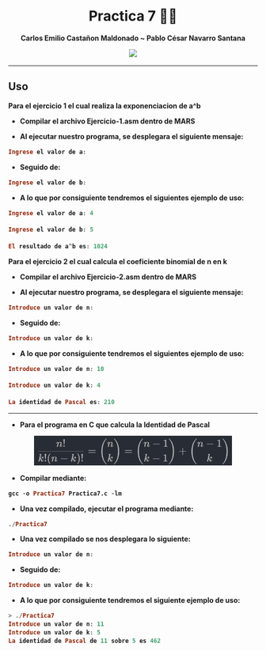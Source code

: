 </div>

<div align="center">
  
# **Practica 7** 🚀🌒





<b>Carlos Emilio Castañon Maldonado    ~   Pablo  César Navarro Santana



[![](https://media.giphy.com/media/3oEhn2LiBCmcAU5yvu/giphy.gif)](https://www.youtube.com/watch?v=O4irXQhgMqg)

</div>
  
---

## **Uso**

Para el ejercicio 1  el cual realiza la exponenciacion de a^b
  
- Compilar el archivo Ejercicio-1.asm dentro de MARS

- Al ejecutar nuestro programa, se desplegara el siguiente mensaje:
  
```Haskell
Ingrese el valor de a: 
```

- Seguido de: 
  
```Haskell
Ingrese el valor de b: 
```
  
- A lo que por consiguiente tendremos el siguientes ejemplo de uso:

```Haskell
Ingrese el valor de a: 4
  
Ingrese el valor de b: 5

El resultado de a^b es: 1024
```
  
Para el ejercicio 2  el cual calcula el coeficiente binomial de n en k
  
- Compilar el archivo Ejercicio-2.asm dentro de MARS

- Al ejecutar nuestro programa, se desplegara el siguiente mensaje:
  
```Haskell
Introduce un valor de n: 
```

- Seguido de: 
  
```Haskell
Introduce un valor de k: 
```
  
- A lo que por consiguiente tendremos el siguientes ejemplo de uso:

```Haskell
Introduce un valor de n: 10
  
Introduce un valor de k: 4

La identidad de Pascal es: 210
```
  
---
- Para el programa en C que calcula la Identidad de Pascal

<p align="center"><img width="400" src="/GIFS/p7/01-Identidad-Pascal.png" alt="Coeficiente Binomial"></p>

- Compilar mediante:

```Haskell
gcc -o Practica7 Practica7.c -lm
```

- Una vez compilado, ejecutar el programa mediante:

```Haskell
./Practica7
```
- Una vez compilado se nos desplegara lo siguiente:
  
  
```Haskell
Introduce un valor de n: 
```

- Seguido de:
  
```Haskell
Introduce un valor de k: 
```
  
- A lo que por consiguiente tendremos el siguiente ejemplo de uso:

```Haskell
> ./Practica7
Introduce un valor de n: 11
Introduce un valor de k: 5
La identidad de Pascal de 11 sobre 5 es 462 
```
